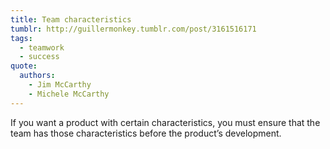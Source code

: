 ```yaml
---
title: Team characteristics
tumblr: http://guillermonkey.tumblr.com/post/3161516171
tags:
  - teamwork
  - success
quote:
  authors:
    - Jim McCarthy
    - Michele McCarthy
---
```


If you want a product with certain characteristics, you must ensure that the team has those characteristics before the product’s development.
